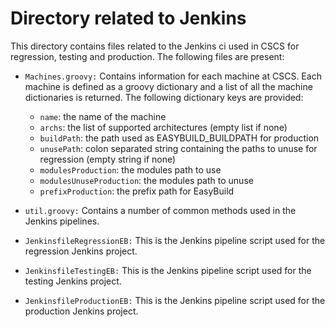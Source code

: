 # Directory related to Jenkins

This directory contains files related to the Jenkins ci used in CSCS for regression, testing and production.
The following files are present:

* `Machines.groovy:` Contains information for each machine at CSCS. Each machine is defined as a groovy dictionary and a list of all the machine dictionaries is returned.
The following dictionary keys are provided:

    * `name`: the name of the machine
    * `archs`: the list of supported architectures (empty list if none)
    * `buildPath`: the path used as EASYBUILD_BUILDPATH for production
    * `unusePath`: colon separated string containing the paths to unuse for regression (empty string if none)
    * `modulesProduction`: the modules path to use
    * `modulesUnuseProduction`: the modules path to unuse
    * `prefixProduction`: the prefix path for EasyBuild

* `util.groovy:` Contains a number of common methods used in the Jenkins pipelines.

* `JenkinsfileRegressionEB:` This is the Jenkins pipeline script used for the regression Jenkins project.

* `JenkinsfileTestingEB:` This is the Jenkins pipeline script used for the testing Jenkins project.

* `JenkinsfileProductionEB:` This is the Jenkins pipeline script used for the production Jenkins project.
